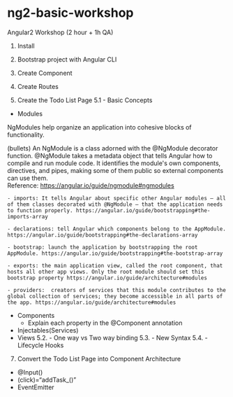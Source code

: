 # ng2-basic-workshop
Angular2 Workshop (2 hour + 1h QA)

1. Install

2. Bootstrap project with Angular CLI

3. Create Component

4. Create Routes

5. Create the Todo List Page
5.1 - Basic Concepts
- Modules

NgModules help organize an application into cohesive blocks of functionality.

(bullets) An NgModule is a class adorned with the @NgModule decorator function. @NgModule takes a metadata object that tells Angular how to compile and run module code. It identifies the module's own components, directives, and pipes, making some of them public so external components can use them.   
Reference: https://angular.io/guide/ngmodule#ngmodules

    - imports: It tells Angular about specific other Angular modules — all of them classes decorated with @NgModule — that the application needs to function properly. https://angular.io/guide/bootstrapping#the-imports-array

    - declarations: tell Angular which components belong to the AppModule. https://angular.io/guide/bootstrapping#the-declarations-array

    - bootstrap: launch the application by bootstrapping the root AppModule. https://angular.io/guide/bootstrapping#the-bootstrap-array

    - exports: the main application view, called the root component, that hosts all other app views. Only the root module should set this bootstrap property https://angular.io/guide/architecture#modules

    - providers:  creators of services that this module contributes to the global collection of services; they become accessible in all parts of the app. https://angular.io/guide/architecture#modules
      
- Components
   - Explain each property in the @Component annotation
- Injectables(Services)
- Views
5.2. - One way vs Two way binding
5.3. - New Syntax
5.4. - Lifecycle Hooks

7. Convert the Todo List Page into Component Architecture
- @Input()
- (click)=“addTask_()”
- EventEmitter

